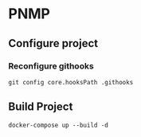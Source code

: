 # PNMP

## Configure project
### Reconfigure githooks
```shell
git config core.hooksPath .githooks
```

## Build Project
```shell
docker-compose up --build -d
```